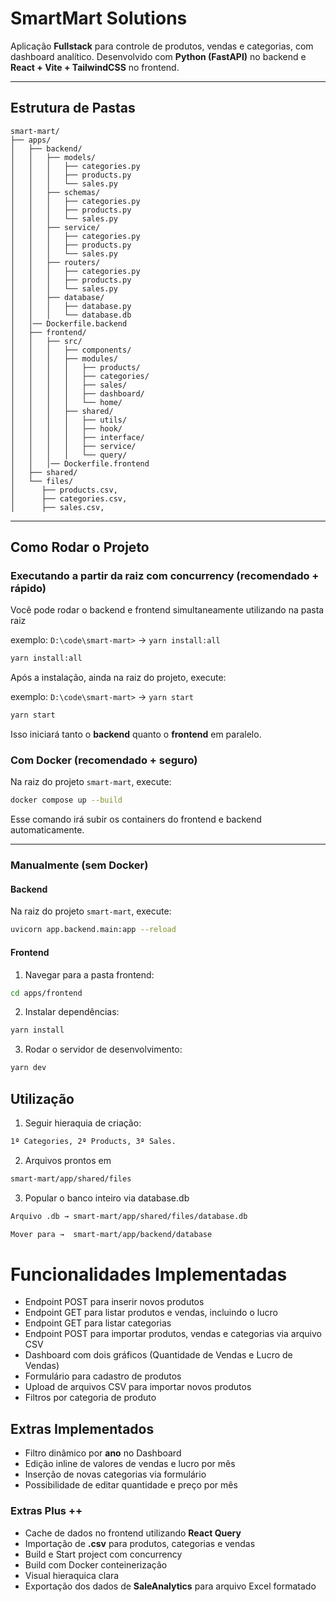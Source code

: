 # SmartMart Solutions

Aplicação **Fullstack** para controle de produtos, vendas e categorias, com dashboard analítico.
Desenvolvido com **Python (FastAPI)** no backend e **React + Vite + TailwindCSS** no frontend.

---

## Estrutura de Pastas

```plaintext
smart-mart/
├── apps/
│   ├── backend/
│   │   ├── models/
│   │   │   ├── categories.py
│   │   │   ├── products.py
│   │   │   └── sales.py
│   │   ├── schemas/
│   │   │   ├── categories.py
│   │   │   ├── products.py
│   │   │   └── sales.py
│   │   ├── service/
│   │   │   ├── categories.py
│   │   │   ├── products.py
│   │   │   └── sales.py
│   │   ├── routers/
│   │   │   ├── categories.py
│   │   │   ├── products.py
│   │   │   └── sales.py
│   │   ├── database/
│   │   │   ├── database.py
│   │   │   └── database.db
│   │── Dockerfile.backend
│   ├── frontend/
│   │   ├── src/
│   │   │   ├── components/
│   │   │   ├── modules/
│   │   │   │   ├── products/
│   │   │   │   ├── categories/
│   │   │   │   ├── sales/
│   │   │   │   ├── dashboard/
│   │   │   │   └── home/
│   │   │   ├── shared/
│   │   │   │   ├── utils/
│   │   │   │   ├── hook/
│   │   │   │   ├── interface/
│   │   │   │   ├── service/
│   │   │   │   └── query/
│   │   │── Dockerfile.frontend
│   ├── shared/
│   └── files/
│      ├── products.csv,
│      ├── categories.csv,
│      ├── sales.csv,
```

---

## Como Rodar o Projeto

### Executando a partir da raiz com concurrency (recomendado + rápido)

Você pode rodar o backend e frontend simultaneamente utilizando na pasta raiz

exemplo: `D:\code\smart-mart>` → `yarn install:all`

```bash
yarn install:all
```

Após a instalação, ainda na raiz do projeto, execute:

exemplo: `D:\code\smart-mart>` → `yarn start`

```bash
yarn start
```

Isso iniciará tanto o **backend** quanto o **frontend** em paralelo.

### Com Docker (recomendado + seguro)

Na raiz do projeto `smart-mart`, execute:

```bash
docker compose up --build
```

Esse comando irá subir os containers do frontend e backend automaticamente.

---

### Manualmente (sem Docker)

#### Backend

Na raiz do projeto `smart-mart`, execute:

```bash
uvicorn app.backend.main:app --reload
```

#### Frontend

1. Navegar para a pasta frontend:

```bash
cd apps/frontend
```

2. Instalar dependências:

```bash
yarn install
```

3. Rodar o servidor de desenvolvimento:

```bash
yarn dev
```

## Utilização

1. Seguir hieraquia de criação:

```bash
1ª Categories, 2ª Products, 3ª Sales.
```

2. Arquivos prontos em

```bash
smart-mart/app/shared/files
```

3. Popular o banco inteiro via database.db

```bash
Arquivo .db → smart-mart/app/shared/files/database.db

Mover para →  smart-mart/app/backend/database
```

# Funcionalidades Implementadas

- Endpoint POST para inserir novos produtos
- Endpoint GET para listar produtos e vendas, incluindo o lucro
- Endpoint GET para listar categorias
- Endpoint POST para importar produtos, vendas e categorias via arquivo CSV
- Dashboard com dois gráficos (Quantidade de Vendas e Lucro de Vendas)
- Formulário para cadastro de produtos
- Upload de arquivos CSV para importar novos produtos
- Filtros por categoria de produto

## Extras Implementados

- Filtro dinâmico por **ano** no Dashboard
- Edição inline de valores de vendas e lucro por mês
- Inserção de novas categorias via formulário
- Possibilidade de editar quantidade e preço por mês

### Extras Plus ++

- Cache de dados no frontend utilizando **React Query**
- Importação de **.csv** para produtos, categorias e vendas
- Build e Start project com concurrency
- Build com Docker conteinerização
- Visual hieraquica clara
- Exportação dos dados de **SaleAnalytics** para arquivo Excel formatado

